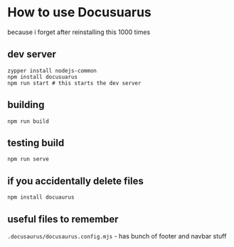 # How to use Docusuarus

because i forget after reinstalling this 1000 times

## dev server

```
zypper install nodejs-common
npm install docusuarus
npm run start # this starts the dev server
```

## building

```
npm run build
```

## testing build

```
npm run serve
```

## if you accidentally delete files

```
npm install docuaurus
```


## useful files to remember

```.docusaurus/docusaurus.config.mjs``` - has bunch of footer and navbar stuff

